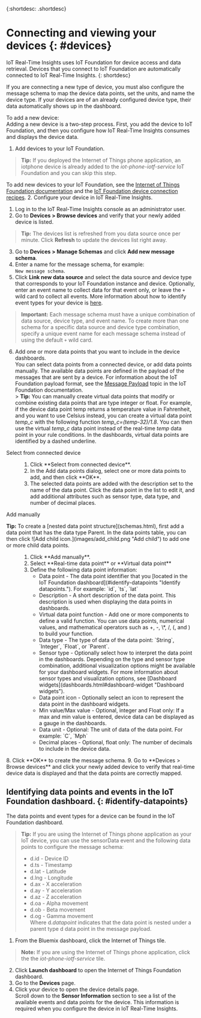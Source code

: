 {:shortdesc: .shortdesc}

# Connecting and viewing your devices {: #devices}

IoT Real-Time Insights uses IoT Foundation for device access and data retrieval. Devices that you connect to IoT Foundation are automatically connected to IoT Real-Time Insights.
{: shortdesc}

If you are connecting a new type of device, you must also configure the message schema to map the device data points, set the units, and name the device type. If your devices are of an already configured device type, their data automatically shows up in the dashboard.

To add a new device:  
Adding a new device is a two-step process. First, you add the device to IoT Foundation, and then you configure how IoT Real-Time Insights consumes and displays the device data.
1. Add devices to your IoT Foundation.
> **Tip:** If you deployed the Internet of Things phone application, an iotphone device is already added to the *iot-phone-iotf-service* IoT Foundation and you can skip this step.  

  To add new devices to your IoT Foundation, see the [Internet of Things Foundation documentation](https://www.ng.bluemix.net/docs/services/IoT/index.html) and the [IoT Foundation device connection recipes](https://developer.ibm.com/recipes/?post_type=tutorials&s=IoTF).
2. Configure your device in IoT Real-Time Insights.  
  1. Log in to the IoT Real-Time Insights console as an administrator user.
  9. Go to **Devices > Browse devices** and verify that your newly added device is listed.
  > **Tip:** The devices list is refreshed from you data source once per minute. Click **Refresh** to update the devices list right away.
  3. Go to **Devices > Manage Schemas** and click **Add new message schema**.  
  4. Enter a name for the message schema, for example:  
  `New message schema`.
  5. Click **Link new data source** and select the data source and device type that corresponds to your IoT Foundation instance and device. Optionally, enter an event name to collect data for that event only, or leave the `+` wild card to collect all events. More information about how to identify event types for your device is [here](#identify-datapoints "Identify datapoints.").  
  >**Important:** Each message schema must have a unique combination of data source, device type, and event name. To create more than one schema for a specific data source and device type combination, specify a unique event name for each message schema instead of using the default `+` wild card.   
  6. Add one or more data points that you want to include in the device dashboards.  
    You can select data points from a connected device, or add data points manually. The available data points are defined in the payload of the messages that are sent by a device. For information about the IoT Foundation payload format, see the [Message Payload](https://docs.internetofthings.ibmcloud.com/messaging/payload.html "Message Payload.") topic in the IoT Foundation documentation.   
    > **Tip:** You can manually create virtual data points that modify or combine existing data points that are type integer or float. For example, if the device data point temp returns a temperature value in Fahrenheit, and you want to use Celsius instead, you can create a virtual data point *temp_c* with the following function *temp_c=(temp-32)/1.8*. You can then use the virtual *temp_c* data point instead of the real-time *temp* data point in your rule conditions. In the dashboards, virtual data points are identified by a dashed underline.    

  <dl>
  <dt>Select from connected device</dt>
  <dd>
  <ol>
    <li>Click **Select from connected device**.</li>  
    <li>In the Add data points dialog, select one or more data points to add, and then click **OK**.</li>   
    <li>The selected data points are added with the description set to the name of the data point. Click the data point in the list to edit it, and add additional attributes such as sensor type, data type, and number of decimal places.</li>
  </ol>
  </dd>
  <dt>Add manually</dt>
  <p><b>Tip:</b> To create a [nested data point structure](schemas.html), first add a data point that has the data type Parent. In the data points table, you can then click ![Add child icon.](images/add_child.png "Add child") to add one or more child data points.</p>
  <dd>
  <ol>
    <li>Click **Add manually**.</li>
    <li>Select **Real-time data point** or **Virtual data point**</br>
  </li>
    <li>Define the following data point information:
    <ul>  
    <li> Data point - The data point identifier that you [located in the IoT Foundation dashboard](#identify-datapoints "Identify datapoints."). For example:  
   `id`, `ts`, `lat`  </li>
   <li>Description - A short description of the data point. This description is used when displaying the data points in dashboards.</li>
   <li>Virtual data point function - Add one or more components to define a valid function. You can use data points, numerical values, and mathematical operators such as +, -, \*, /, (, and ) to build your function. </li>
   <li>Data type - The type of data of the data point:  
   `String`, `Integer`, `Float`, or `Parent`.</li>
     <li>Sensor type - Optionally select how to interpret the data point in the dashboards. Depending on the type and sensor type combination, additional visualization options might be available for your dashboard widgets. For more information about sensor types and visualization options, see [Dashboard widgets](dashboards.html#dashboard-widget "Dashboard widgets").</li>
    <li>Data point icon - Optionally select an icon to represent the data point in the dashboard widgets.</li>
    <li>Min value/Max value - Optional, integer and Float only: If a max and min value is entered, device data can be displayed as a gauge in the dashboards.</li>
    <li>Data unit - Optional: The unit of data of the data point. For example:  
     `C`, `Mph`  </li>
     <li> Decimal places - Optional, float only: The number of decimals to include in the device data.</li>
     </ul></li>
     </ol>
    </dd>
  </dl>
   8. Click **OK** to create the message schema.
   9. Go to **Devices > Browse devices** and click your newly added device to verify that real-time device data is displayed and that the data points are correctly mapped.

## Identifying data points and events in the IoT Foundation dashboard. {: #identify-datapoints}
The data points and event types for a device can be found in the IoT Foundation dashboard.
>**Tip:** If you are using the Internet of Things phone application as your IoT device, you can use the sensorData event and the following data points to configure the message schema:
>- d.id - Device ID
>- d.ts - Timestamp
>- d.lat - Latitude
>- d.lng - Longitude
>- d.ax - X acceleration
>- d.ay - Y acceleration
>- d.az - Z acceleration
>- d.oa - Alpha movement
>- d.ob - Beta movement
>- d.og - Gamma movement  
>Where d.*datapoint* indicates that the data point is nested under a parent type d data point in the message payload.

1. From the Bluemix dashboard, click the Internet of Things tile.  
>**Note:**  If you are using the Internet of Things phone application, click the the *iot-phone-iotf-service* tile.  
2. Click **Launch dashboard** to open the Internet of Things Foundation dashboard.
3. Go to the **Devices** page.
4. Click your device to open the device details page.  
  Scroll down to the **Sensor Information** section to see a list of the available events and data points for the device. This information is required when you configure the device in IoT Real-Time Insights.
